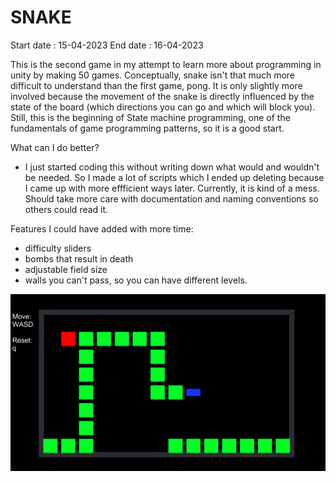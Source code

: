 # SNAKE

Start date : 15-04-2023
End date : 16-04-2023

This is the second game in my attempt to learn more about programming in unity by making 50 games. 
Conceptually, snake isn't that much more difficult to understand than the first game, pong. It is only slightly
more involved because the movement of the snake is directly influenced by the state of the board (which directions you can
go and which will block you). Still, this is the beginning of State machine programming, one of the fundamentals of
game programming patterns, so it is a good start.


What can I do better?
- I just started coding this without writing down what would and wouldn't be needed. So I made a lot of 
scripts which I ended up deleting because I came up with more effficient ways later. Currently, it is kind of a
mess. Should take more care with documentation and naming conventions so others could read it.


Features I could have added with more time:
- difficulty sliders
- bombs that result in death
- adjustable field size
- walls you can't pass, so you can have different levels.

![a screenshot of the snake game](Img/snake_screenshot.png)